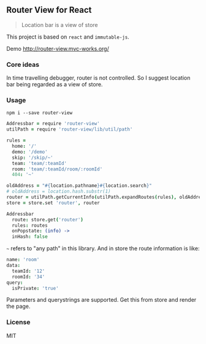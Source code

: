 
Router View for React
----

> Location bar is a view of store

This project is based on `react` and `immutable-js`.

Demo http://router-view.mvc-works.org/

### Core ideas

In time travelling debugger, router is not controlled.
So I suggest location bar being regarded as a view of store.

### Usage

```
npm i --save router-view
```

```coffee
Addressbar = require 'router-view'
utilPath = require 'router-view/lib/util/path'

rules =
  home: '/'
  demo: '/demo'
  skip: '/skip/~'
  team: 'team/:teamId'
  room: 'team/:teamId/room/:roomId'
  404: '~'

oldAddress = "#{location.pathname}#{location.search}"
# oldAddress = location.hash.substr(1)
router = utilPath.getCurrentInfo(utilPath.expandRoutes(rules), oldAddress)
store = store.set 'router', router

Addressbar
  route: store.get('router')
  rules: routes
  onPopstate: (info) ->
  inHash: false
```

`~` refers to "any path" in this library. And in store the route information is like:

```coffee
name: 'room'
data:
  teamId: '12'
  roomId: '34'
query:
  isPrivate: 'true'
```

Parameters and querystrings are supported. Get this from store and render the page.

### License

MIT
